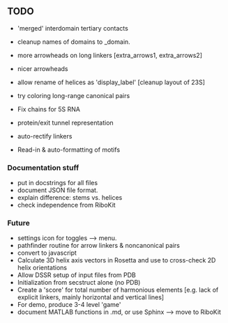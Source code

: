 ## TODO
* 'merged' interdomain tertiary contacts
* cleanup names of domains to _domain.
* more arrowheads on long linkers [extra_arrows1, extra_arrows2]
* nicer arrowheads
* allow rename of helices as 'display_label' [cleanup layout of 23S]
* try coloring long-range canonical pairs
* Fix chains for 5S RNA
* protein/exit tunnel representation

* auto-rectify linkers
* Read-in & auto-formatting of motifs

### Documentation stuff
* put in docstrings for all files
* document JSON file format.
* explain difference: stems vs. helices
* check independence from RiboKit

### Future
* settings icon for toggles --> menu.
* pathfinder routine for arrow linkers & noncanonical pairs
* convert to javascript
* Calculate 3D helix axis vectors in Rosetta and use to cross-check 2D helix orientations
* Allow DSSR setup of input files from PDB
* Initialization from secstruct alone (no PDB)
* Create a 'score' for total number of harmonious elements [e.g. lack of explicit linkers, mainly horizontal and vertical lines]
* For demo, produce 3-4 level 'game' 
* document MATLAB functions in .md, or use Sphinx --> move to RiboKit

